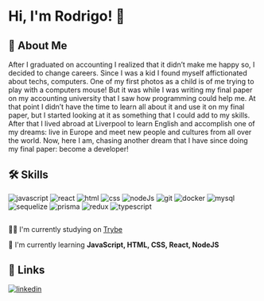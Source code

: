
# Hi, I'm Rodrigo! 👋


## 🚀 About Me
After I graduated on accounting I realized that it didn’t make me happy so, I decided to change careers. Since I was a kid I found myself affictionated about techs, computers. One of my first photos as a child is of me trying to play with a computers mouse! But it was while I was writing my final paper on my accounting university that I saw how programming could help me. At that point I didn’t have the time to learn all about it and use it on my final paper, but I started looking at it as something that I could add to my skills. After that I lived abroad at Liverpool to learn English and accomplish one of my dreams: live in Europe and meet new people and cultures from all over the world. Now, here I am, chasing another dream that I have since doing my final paper: become a developer!


## 🛠 Skills
![javascript](https://img.shields.io/badge/JavaScript-323330?style=for-the-badge&logo=javascript&logoColor=F7DF1E)
![react](https://img.shields.io/badge/React-20232A?style=for-the-badge&logo=react&logoColor=61DAFB)
![html](https://img.shields.io/badge/HTML5-E34F26?style=for-the-badge&logo=html5&logoColor=white)
![css](https://img.shields.io/badge/CSS3-1572B6?style=for-the-badge&logo=css3&logoColor=white)
![nodeJs](https://img.shields.io/badge/Node.js-339933?style=for-the-badge&logo=nodedotjs&logoColor=white)
![git](https://img.shields.io/badge/GIT-E44C30?style=for-the-badge&logo=git&logoColor=white)
![docker](https://img.shields.io/badge/Docker-2CA5E0?style=for-the-badge&logo=docker&logoColor=white)
![mysql](https://img.shields.io/badge/MySQL-005C84?style=for-the-badge&logo=mysql&logoColor=white)
![sequelize](https://img.shields.io/badge/Sequelize-52B0E7?style=for-the-badge&logo=Sequelize&logoColor=white)
![prisma](https://img.shields.io/badge/Prisma-3982CE?style=for-the-badge&logo=Prisma&logoColor=white)
![redux](https://img.shields.io/badge/Redux-593D88?style=for-the-badge&logo=redux&logoColor=white)
![typescript](https://img.shields.io/badge/TypeScript-007ACC?style=for-the-badge&logo=typescript&logoColor=white)
## 
👩‍💻 I'm currently studying on [Trybe](https://github.com/betrybe)

🧠 I'm currently learning **JavaScript, HTML, CSS, React, NodeJS**



## 🔗 Links
[![linkedin](https://img.shields.io/badge/linkedin-0A66C2?style=for-the-badge&logo=linkedin&logoColor=white)](https://www.linkedin.com/in/limarodrigoo/)

